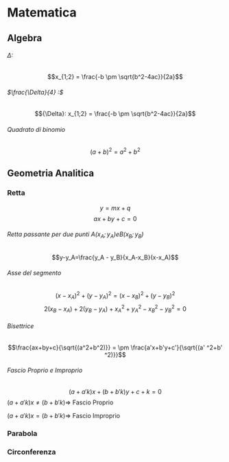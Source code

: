 # Matematica
## Algebra

###### $\Delta :$
$$x_{1;2} = \frac{-b \pm \sqrt{b^2-4ac}}{2a}$$
###### $\frac{\Delta}{4} :$
$${\Delta}: x_{1;2} = \frac{-b \pm \sqrt{b^2-4ac}}{2a}$$
###### Quadrato di binomio
$$ (a+b)^2 = a^2 + b^2$$


## Geometria Analitica
### Retta
$$y=mx+q$$$$ax+by+c=0$$
###### Retta passante per due punti $A(x_A;y_A) e B(x_B;y_B)$
$$y-y_A=\frac{y_A - y_B}{x_A-x_B}(x-x_A)$$
###### Asse del segmento
$$(x-x_A)^2+(y-y_A)^2=(x-x_B)^2+(y-y_B)^2$$
$$2(x_B-x_A)+2(y_B-y_A)+x_A^2+y_A^2-x_B^2-y_B^2=0$$
###### Bisettrice
$$\frac{ax+by+c}{\sqrt{(a^2+b^2)}} = \pm \frac{a'x+b'y+c'}{\sqrt{(a' ^2+b' ^2)}}$$
###### Fascio Proprio e Improprio
$$(a + a'k)x + (b+b'k)y + c+k=0$$
$(a + a'k)x \neq (b+b'k) \Rightarrow$  Fascio Proprio

$(a + a'k)x = (b+b'k) \Rightarrow$  Fascio Improprio

### Parabola

### Circonferenza

